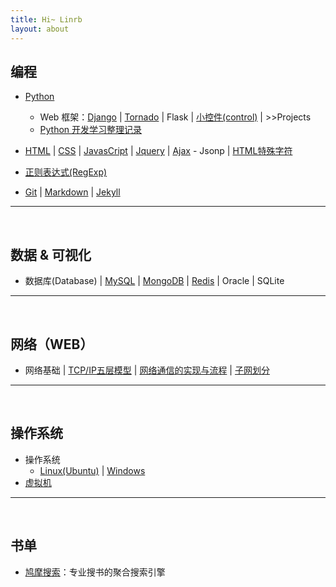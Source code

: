 ```yaml
---
title: Hi~ Linrb
layout: about
---
```

## 编程

- [Python]({{site.baseurl}}/2017/08/09/Python)
    - Web 框架：[Django]({{site.baseurl}}/2017/08/09/Django) \| 
      [Tornado]() \| 
      Flask \| 
      [小控件(control)]() \| 
      \>>Projects
    - [Python 开发学习整理记录]({{site.baseurl}}/2017/08/09/Python_Full_Stack)
- [HTML]() \| 
  [CSS]() \| 
  [JavasCript]() \| 
  [Jquery]() \| 
  [Ajax]({{site.baseurl}}/2017/08/09/Ajax) - Jsonp \| 
  [HTML特殊字符]()

- [正则表达式(RegExp)]({{site.baseurl}}/2017/08/13/re)
- [Git]() \| 
  [Markdown]({{site.baseurl}}/2017/08/09/Markdown) \| 
  [Jekyll]({{site.baseurl}}/2017/08/09/Jekyll)

***

<br>

## 数据 & 可视化

- 数据库(Database) \| 
  [MySQL]({{site.baseurl}}/2017/09/16/Mysql) \| 
  [MongoDB]() \| 
  [Redis]({{site.baseurl}}/2017/08/15/redis) \| 
  Oracle \| 
  SQLite

***

<br>

## 网络（WEB）

- 网络基础 \| 
  [TCP/IP五层模型]({{site.baseurl}}/2017/06/30/network-protocol-basics) \| 
  [网络通信的实现与流程]({{site.baseurl}}/2017/07/05/network-communications-achieve-and-process) \| 
  [子网划分]({{site.baseurl}}/2017/07/10/subnet-partition.md)

***

<br>

## 操作系统

- 操作系统
    - [Linux(Ubuntu)]({{site.baseurl}}/2017/08/16/Linux) \| 
      [Windows]()
- [虚拟机]()

***

<br>

## 书单

- [鸠摩搜索](https://www.jiumodiary.com/)：专业搜书的聚合搜索引擎